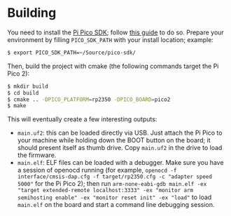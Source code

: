 # Building

You need to install the [Pi Pico SDK](https://github.com/raspberrypi/pico-sdk.git); follow [this guide](https://datasheets.raspberrypi.com/pico/getting-started-with-pico.pdf) to do so.
Prepare your environment by filling `PICO_SDK_PATH` with your install location; example:

```sh
$ export PICO_SDK_PATH=~/Source/pico-sdk/
```

Then, build the project with cmake (the following commands target the Pi Pico 2):

```sh
$ mkdir build
$ cd build
$ cmake .. -DPICO_PLATFORM=rp2350 -DPICO_BOARD=pico2
$ make
```

This will eventually create a few interesting outputs:

 - `main.uf2`: this can be loaded directly via USB. Just attach the Pi Pico to your machine while holding down the BOOT button on the board; it should present itself as thumb drive. Copy `main.uf2` in the drive to load the firmware.
 - `main.elf`: ELF files can be loaded with a debugger. Make sure you have a session of openocd running (for example, `openocd -f interface/cmsis-dap.cfg -f target/rp2350.cfg -c "adapter speed 5000"` for the Pi Pico 2); then run `arm-none-eabi-gdb main.elf -ex "target extended-remote localhost:3333" -ex "monitor arm semihosting enable" -ex "monitor reset init" -ex "load"` to load `main.elf` on the board and start a command line debugging session.
